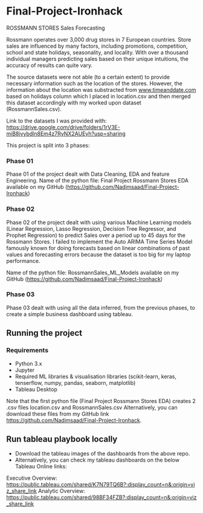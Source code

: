 # Final-Project-Ironhack
ROSSMANN STORES Sales Forecasting

Rossmann operates over 3,000 drug stores in 7 European countries. Store sales are influenced by many factors, including promotions, competition, school and state holidays, seasonality, and locality. With over a thousand individual managers predicting sales based on their unique intuitions, the accuracy of results can quite vary.

The source datasets were not able (to a certain extent) to provide necessary information such as the location of the stores. However, the information about the location was substracted from www.timeanddate.com based on holidays column which I placed in location.csv and then merged this dataset accordingly with my worked upon dataset (RossmannSales.csv).

Link to the datasets I was provided with: https://drive.google.com/drive/folders/1rV3E-miB8jvybdln8Em4z7RyNX2AUEyh?usp=sharing

This project is split into 3 phases:
### Phase 01
Phase 01 of the project dealt with Data Cleaning, EDA and feature Engineering.
Name of the python file: Final Project Rossmann Stores EDA available on my GitHub (https://github.com/Nadimsaad/Final-Project-Ironhack) 

### Phase 02
Phase 02 of the project dealt with using various Machine Learning models (Linear Regression, Lasso Regression, Decision Tree Regressor, and Prophet Regression) to predict Sales over a period up to 45 days for the Rossmann Stores.
I failed to implement the Auto ARIMA Time Series Model famously known for doing forecasts based on linear combinations of past values and forecasting errors because the dataset is too big for my laptop performance.

Name of the python file: RossmannSales_ML_Models available on my GitHub (https://github.com/Nadimsaad/Final-Project-Ironhack) 

### Phase 03
Phase 03 dealt with using all the data inferred, from the previous phases, to create a simple business dashboard using tableau.

## Running the project
### Requirements
- Python 3.x 
- Jupyter
- Required ML libraries & visualisation libraries (scikit-learn, keras, tenserflow, numpy, pandas, seaborn, matplotlib) 
- Tableau Desktop

Note that the first python file (Final Project Rossmann Stores EDA) creates 2 .csv files location.csv and RossmannSales.csv
Alternatively, you can download these files from my GitHub link https://github.com/Nadimsaad/Final-Project-Ironhack.

## Run tableau playbook locally
- Download the tableau images of the dashboards from the above repo.
- Alternatively, you can check my tableau dashboards on the below Tableau Online links:

Executive Overview: https://public.tableau.com/shared/K7N79TQ6B?:display_count=n&:origin=viz_share_link
Analytic Overview: https://public.tableau.com/shared/98BF34FZB?:display_count=n&:origin=viz_share_link
